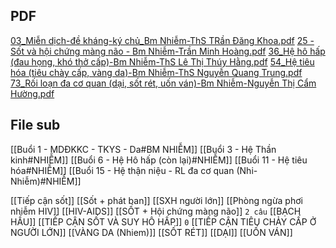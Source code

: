 ## PDF
[03_Miễn dịch-đề kháng-ký chủ_Bm Nhiễm-ThS TRần Đăng Khoa.pdf](file:///D:/OneDrive%20-%20UMP/TOT%20NGHIEP/200%20PDF_GUI%20SINH%20VIEN_thienqc/03_Mi%E1%BB%85n%20d%E1%BB%8Bch-%C4%91%E1%BB%81%20kh%C3%A1ng-k%C3%BD%20ch%E1%BB%A7_Bm%20Nhi%E1%BB%85m-ThS%20TR%E1%BA%A7n%20%C4%90%C4%83ng%20Khoa.pdf)
[25 - Sốt và hội chứng màng não  - Bm Nhiễm-Trần Minh Hoàng.pdf](file:///D:/OneDrive%20-%20UMP/TOT%20NGHIEP/200%20PDF_GUI%20SINH%20VIEN_thienqc/25%20-%20S%E1%BB%91t%20v%C3%A0%20h%E1%BB%99i%20ch%E1%BB%A9ng%20m%C3%A0ng%20n%C3%A3o%20%20-%20Bm%20Nhi%E1%BB%85m-Tr%E1%BA%A7n%20Minh%20Ho%C3%A0ng.pdf)
[36_Hệ hô hấp (đau họng, khó thở cấp)-Bm Nhiễm-ThS Lê Thị Thúy Hằng.pdf](file:///D:/OneDrive%20-%20UMP/TOT%20NGHIEP/200%20PDF_GUI%20SINH%20VIEN_thienqc/36_H%E1%BB%87%20h%C3%B4%20h%E1%BA%A5p%20(%C4%91au%20h%E1%BB%8Dng,%20kh%C3%B3%20th%E1%BB%9F%20c%E1%BA%A5p)-Bm%20Nhi%E1%BB%85m-ThS%20L%C3%AA%20Th%E1%BB%8B%20Th%C3%BAy%20H%E1%BA%B1ng.pdf)
[54_Hệ tiêu hóa (tiêu chày cấp, vàng da)-Bm Nhiễm-ThS Nguyễn Quang Trung.pdf](file:///D:/OneDrive%20-%20UMP/TOT%20NGHIEP/200%20PDF_GUI%20SINH%20VIEN_thienqc/54_H%E1%BB%87%20ti%C3%AAu%20h%C3%B3a%20(ti%C3%AAu%20ch%C3%A0y%20c%E1%BA%A5p,%20v%C3%A0ng%20da)-Bm%20Nhi%E1%BB%85m-ThS%20Nguy%E1%BB%85n%20Quang%20Trung.pdf)
[73_Rối loạn đa cơ quan (dại, sốt rét, uốn ván)-Bm Nhiễm-Nguyễn Thị Cẩm Hường.pdf](file:///D:/OneDrive%20-%20UMP/TOT%20NGHIEP/200%20PDF_GUI%20SINH%20VIEN_thienqc/73_R%E1%BB%91i%20lo%E1%BA%A1n%20%C4%91a%20c%C6%A1%20quan%20(d%E1%BA%A1i,%20s%E1%BB%91t%20r%C3%A9t,%20u%E1%BB%91n%20v%C3%A1n)-Bm%20Nhi%E1%BB%85m-Nguy%E1%BB%85n%20Th%E1%BB%8B%20C%E1%BA%A9m%20H%C6%B0%E1%BB%9Dng.pdf)

## File sub
[[Buổi 1 - MDĐKKC - TKYS - Da#BM NHIỄM]]
[[Buổi 3 - Hệ Thần kinh#NHIỄM]]
[[Buổi 6 - Hệ Hô hấp (còn lại)#NHIỄM]]
[[Buổi 11 - Hệ tiêu hóa#NHIỄM]]
[[Buổi 15 - Hệ thận niệu - RL đa cơ quan (Nhi-Nhiễm)#NHIỄM]]

[[Tiếp cận sốt]]
[[Sốt + phát ban]]
[[SXH người lớn]]
[[Phòng ngừa phơi nhiễm HIV]] 
[[HIV-AIDS]] 
[[SỐT + Hội chứng màng não]] `2 câu`
[[BẠCH HẦU]]
[[TIẾP CẬN SỐT VÀ SUY HÔ HẤP]]  `0`
[[TIẾP CẬN TIÊU CHẢY CẤP Ở NGƯỜI LỚN]]
[[VÀNG DA (Nhiem)]]
[[SỐT RÉT]]
[[DẠI]]
[[UỐN VÁN]]